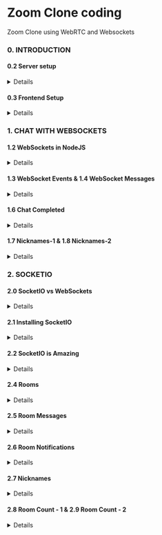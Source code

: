 # Zoom Clone coding

Zoom Clone using WebRTC and Websockets

### 0. INTRODUCTION
#### 0.2 Server setup
<details>

1. 프로젝트 초기화
    - npm init -y
        - npm(Node Packaged Manager): Node.js로 만들어진 모듈을 웹에서 받아서 설치하고 관리해주는 프로그램
        - npm init : 프로젝트 초기화(내용이 비어있는 package.json 생성)
        - -y : defualt값으로 package.json 생성
2. package.json 수정
    - script, main 삭제
    - description 추가
    - license MIT로 변경
3. Nodemon 설치
    - npm i nodemon -D
4. Babel 설치
    - npm i @babel/core @babel/cli @babel/node -D
5. Preset 설치
    - npm i @babel/preset-env -D
6. Express 설치
    - npm i express
7. Pug 설치
    - npm i pug
8. nodemon.json 추가 & nodemon 설정
    - exec key 추가(src/server.js에 대해 babel-node 명령문 실행)
9. babel.config.json 추가
    - 사용할 preset 입력
10. package.json script 추가
    - dev key 추가: nodemon 호출 -> nodemon.js의 코드 실행
11. src/server.js 추가
    - express import
    - app 생성 후 app.listen(3000) : 3000port로 실행
12. 실행
    - npm run dev

</details>

#### 0.3 Frontend Setup
<details>

1. server.js에 Pug 설정
2. server.js에 route 설정
    - ecpress()로 home.pug를 렌더링 함
3. server.js에 static file 등록
    - /public 경로에 있는 파일들(현재 app.js)이 static으로 등록
4. home.pug 수정
    - script 적용 app.js
    - html 뼈대 코드 작성
    - MVP CSS 적용
5. app.js 수정
    - 이곳에 js코드 작성함
    - 테스트 용으로 alert 작성
6. nodemon 설정 변경
    - /public 경로의 파일들을 ignore로 지정
    - ignore: 해당 경로의 파일이 변경되어도 서버가 재시작 되지 않음
    - front-end가 변경될 때는 server까지 재시작할 필요 없음
</details>

### 1. CHAT WITH WEBSOCKETS
#### 1.2 WebSockets in NodeJS
<details>

1. catchall url 만들기(server.js 수정)
    - 다른 경로("/*") 이동시 다시 home("/")으로 redirect 되도록 설정
2. ws(WebSocket) 설치
    - npm i ws
3. WebSocket 서버 적용
    - ws와 express를 합칠 예정
    - 원래 express는 http를 사용함
    - server.js ->import http
    - server.js -> import ws
    - code 삽입
    ```javascript
    const server = http.createServer(app);
    const wss = new WebSocket.server({server});
    ```
    - http와 ws를 다 사용할 수 있다(2개의 protocol 다 같은 port를 공유)
    - http서버가 필요한 이유는 views, static files, home, redirection을 사용하기 위함

</details>

#### 1.3 WebSocket Events & 1.4 WebSocket Messages
<details>

ws를 사용해서 backend와 frontend사이에 connection(연결) 생성
1. server.js (backend)
    ```javascript
    wss.on("connection", (socket) => {
        console.log("Connection to Browser!✅");
        socket.on("close", () => console.log("Disconnected from the Browser!❌"));
        socket.on("message", (message) => {
            console.log(message.toString('utf8'));
        });
        socket.send("hello!");
    });
    ```
    - socket을 받기 위해 connection 연결
    - server.js에서 console.log는 터미널창에 나타난다
    - close 이벤트 추가: 서버가 오프라인이 될때(브라우저(탭)이 닫힐때)
    - message 이벤트 추가: front에서 전달된 메세지 처리
    - socket.send() : front로 메세지 보내기
2. app.js (frontend)
    ```javascript
    const socket = new WebSocket(`ws://${window.location.host}`);

    socket.addEventListener("open", () => {
       console.log("Connected to Server!✅");
    })

    socket.addEventListener("message", (message) => {
       console.log("New message: ", message.data);
    });

    socket.addEventListener("close", () => {
       console.log("Disconnected from Server!❌");
    });

    setTimeout(() => {
       socket.send("hello from the browser!");
    }, 10000); // 10s 뒤에 실행
    ```
    - frontend에서 backend로 연결
    - open 이벤트 추가: 브라우저가 열리면 실행
    - message 이벤트 추가: backend에서 보낸메지 처리
    - close 이벤트 추가: 서버엣 연결을 끊은 경우
    - socket.send(): backend로 메세지 보내기
- ` (backtick, grave accent, backquoto, 억음부호)
    - 키보드 숫자 1의 왼쪽에 있는 거(tap키 위에 있는거)
    - C++이나 Java 같은 프로그램 언어에서는 ', " 과 동일하게 사용하지만, javascript에서는 다른게 쓰인다
    - 템플릿 리터럴(Template literals): 문자열 안에서 ${}(place holder, 플레이스 홀더)를 쓰기 위해 사용함
    - 이를 템플릿 리터럴(Template literals)이라고 한다: 정의)내장된 표현식을 허용하는 문자열 리터럴
    ```javascript
    console.log("정답: " + answer);
    console.log(`정답: ${answer}`); // Template literals
    ```
</details>

#### 1.6 Chat Completed
<details>

user가 보낸 message를 다시 모든 user에게 돌려주는 기능 추가
1. src/views/home.pug 에 form, input, button, ul 추가
2. src/public/js/app.js
    - submit시 input의 내용을 서버에 전달
3. src/server.js
    - frontend에서 전달받은 message를 모든 user에게 전달
</details>

#### 1.7 Nicknames-1 & 1.8 Nicknames-2
<details>

메세지를 ul list에 추가하기
메세지에 닉네임 추가하기
1. src/views/home.pug
    - 닉네임 form 추가
2. src/public/js/app.js
    - 닉네임 input값(Javascript Object)을 String 타입(JSON 문자열)으로 변환하는 메서드 추가
    - 닉네임을 backend로 전달하는 함수 추가(String 타입으로 전달)
    - backend에서 받은 메세지를 home.pug의 ul list에 추가
3. src/server.js
    - frontend에서 받은 messege(JSON 문자열)를 다시 Javascript Object로 변환(const parsedMsg)
    - 변환된 messege를 분류(switch(parsedMsg.type){})
    - parsedMsg.type === "nickname" -> socket에 저장
    - parsedMsg.type === "new_message" -> 닉네임과 함께 forntend에 전달
<br>

##### 왜 Javascript Object를 String으로 바꿔줘야하는가?
- 연결하고 싶은 back-end 서버가 javascript 서버가 아닐 수도 있기 때문
- websocket은 브라우저에 있는 API -> 백엔드에서는 다양한 프로그래밍 언어를 사용할 수 있기 때문에 이 API는 어떠한 판단도 하지 않음

##### socket 안에 정보를 저장 할 수 있다
```javascript
socket[] = "data";
```
</details>

### 2. SOCKETIO
#### 2.0 SocketIO vs WebSockets
<details>

socket IO: 실시간, 짧은 대기시간, 양방향, event 기반의 통신을 가능하게 하는 라이브러리(or 프레임워크)
- 자동 재연결 지원, 연결 끊김 확인, 바이너리 지원
    - socket IO는 연결이 어떤 이유에서든지 끊어지면, 재연결을 시도
    - 만약, websocket으로 연결이 안되면, socket IO는 다른 것을 이용해서 연결
    - websocket은 Socket IO가 실시간, 양방향, event 기반 통신을 제공하는 방법 중 하나
- 실시간 기능 같은 것들을 더 쉽게 만드는 편리한 코드를 제공
</details>

#### 2.1 Installing SocketIO
<details>

1. socketIO 설치
    - npm i socket.io
2. src/server.js
    - socket.io import 
    ```javascript
    import { Server } from "socket.io";
    ```
    -http server에 socket.io 연결
    ```javascript
    const httpServer = http.createServer(app);
    const wsServer = new Server(httpServer);
    ```
    - socket.ot에 connection시 log 출력
    ```javascript
    wsServer.on("connection", (socket) => {
        console.log(socket);
    })
    ```
3. src/public/js/app.js
    - frontend에도 socket.io 적용
    ```javascript
    const socket = io();
    ```
4. src/views/home.pug
    - socket.io script 추가
    ```javascript
    script(src="/socket.io/socket.io.js")
    ```
</details>

#### 2.2 SocketIO is Amazing
<details>

1. src/views/home.pug
    - room name을 입력받을 form, input 생성
2. src/public/js/app.js
    - socket.emit()으로 frontend에서 backend로 이벤트 전달
    - 첫번째 argument에는 event 이름
        - emit과 on은 같은 이름, 같은 string 이어야 한다
    - argument는 어떤 object도 다 보낼 수 있다
    - argument는 여러개 보낼 수 있다(가변인자)
    - callback 함수(서버에서 호출하는 function)는 맨 마지막 argument에 넣어 줘야 한다
    ```javascript
    function backendDone(msg) {
        console.log(`The backend says: `, msg);
    }

    function handleRoomSubmit(event) {
        event.preventDefault();
        const input = form.querySelector("input");
        socket.emit("enter_room", input.value, backendDone);
        input.value = ""; 
    }
    ```
3. src/server.js
    - socket.on()으로 frontend에서 전달된 이벤트를 받아옴
    - 첫번째 argument에는 event 이름
        - emit과 on은 같은 이름, 같은 string 이어야 한다
    ```javascript
    socket.on("enter_room", (msg, done) => {
        setTimeout(() => {
            done("hello fron the backend");
        }, 10000);
    });
    ```
</details>

#### 2.4 Rooms
<details>

Room 만들기
1. src/views/home.pug
    - room div 추가
2. src/public/js/app.js
    - welcome div에서 room을 만들면 welcome div는 사라지고 room div가 나타나도록 수정
3. src/server.js
    - frontend에서 생성한 room에 join
    - frontend의 코드를 실행시키켜 줌

##### Room 만들기 - socket.join(room)
- 서로 소통을 할 수 있는 socket 그룹
- socket IO는 기본적으로 room을 제공
- socket.join(room);
    - room: string
    - 주어진 방이나 방 목록에 소켓을 추가

##### socket.rooms: socket이 어떤 방에 있는지 확인
##### socket.id로 구별
```javascript
socket.on("enter_room", (roomName, done) => {
    console.log(socket.id);
    console.log(socket.rooms);
    socket.join(roomName);
    console.log(socket.rooms);
    done();
});
```
```
6i5YzMWw1RNkcaSfAAAD
Set(1) { '6i5YzMWw1RNkcaSfAAAD' }
Set(2) { '6i5YzMWw1RNkcaSfAAAD', 'd' }
```
</details>

#### 2.5 Room Messages
<details>

방 전체에 메세지 보내기

1. src/public/js/app.js

    ```javascript
    function addMessage(message) {
        const ul = room.querySelector("ul");
        const li = document.createElement("li");
        li.innerText = message;
        ul.appendChild(li);
    }

    socket.on("welcome", () => {
        addMessage("Someone joined!");
    });
    ```

2. src/server.js
    ```javascript
    wsServer.on("connection", (socket) => {
        socket.onAny((event) => {
            console.log(`Socket Event: ${event}`);
        });

        socket.on("enter_room", (roomName, done) => {
            socket.join(roomName);
            done();
            socket.to(roomName).emit("welcome"); // 추가된 부분
        });
    })
    ```
    - server.to(room)
        - 해당 room에 참가된 클라이언트에게만 event 전달
    - io.to("room-101").emit("foo", "bar");
        - foo 이벤트는 room-101 방에 연결된 모든 클라이언트에게 전달됨

</details>

#### 2.6 Room Notifications
<details>

방에서 나갔을 때 알림 메세지 보내기
1. src/public/js/app.js
    ```javascript
    socket.on("bye", () => {
        addMessage("someone left...");
    });
    ```

2. src/server.js
    ```javascript
    socket.on("disconnecting", () => {
        socket.rooms.forEach(room => socket.to(room).emit("bye"));
    });
    ```
    - disconnecting은 클라이언트가 접속을 중단했지만, 아직 room을 완전히 나가지는 않은상태.
    - socket.rooms -> 중복되는 요소가 없는 array인 Set -> forEach 사용 가능

메세지에 닉네임 표시해 주기(본인만)
1. src/public/js/app.js
    ```javascript
    /* 추가된 함수 */
    function handleMessageSubmit(event) {
        event.preventDefault();
        const input = room.querySelector("input");
        //const value = input.value;
        socket.emit("new_message", input.value, roomName, () => {
            addMessage(`You: ${input.value}`);
            input.value = "";
        });
    }

    function showRoom() {
        welcome.hidden = true;
        room.hidden = false;
        const h3 = room.querySelector("h3");
        h3.innerText = `Room ${roomName}`;

        /* 추가된 부분 */
        const form = room.querySelector("form");
        form.addEventListener("submit", handleMessageSubmit);
    }
    ```

2. src/server.js
    ```javascript
    socket.on("new_message", (msg, room, done) => {
        socket.to(room).emit("new_message", msg);
        done();
    });
    ```
    - 이건 정말 중요해. 꼭 기억해. 이 done 코드는 백엔드에서 실행하지 않아.
    - 내가 done을 호출했을 때 프론트엔드에서 코드를 실행할꺼야.
</details>

#### 2.7 Nicknames
<details>

메세지에 닉네임 표시
1. src/views/home.pug
    - 닉네임 form 추가
    - id 지정
    ```javascript
    form#name 
        input(type="text", placeholder="nickname", required)
        button Send
    form#msg
        input(type="text", placeholder="message", required)
        button Send
    ```
2. src/public/js/app.js
    ```javascript
    function handleNicknameSubmit(event) {
        event.preventDefault();
        const input = room.querySelector("#name input");
        socket.emit("nickname", input.value);
    }

    function showRoom() {
        welcome.hidden = true;
        room.hidden = false;
        const h3 = room.querySelector("h3");
        h3.innerText = `Room ${roomName}`;

        const msgForm = room.querySelector("#msg");
        const nameForm = room.querySelector("#name");
        msgForm.addEventListener("submit", handleMessageSubmit);
        nameForm.addEventListener("submit", handleNicknameSubmit);
    }

    socket.on("welcome", (user) => {
        addMessage(`[${user} arrived!]`);
    });

    socket.on("bye", (user) => {
        addMessage(`[${user} left...]`);
    });
    ```
3. src/server.js
    ```javascript
    wsServer.on("connection", (socket) => {
        socket["nickname"] = "Anonymous";

        ...
        socket.on("disconnecting", () => {
            socket.rooms.forEach(room => socket.to(room).emit("bye", socket.nickname));
        });

        socket.on("new_message", (msg, room, done) => {
            socket.to(room).emit("new_message", `${socket.nickname}: ${msg}`);
            done();
        });

        socket.on("nickname", (nickname) => (socket["nickname"] = nickname));
    });
    ```
</details>

#### 2.8 Room Count - 1 & 2.9 Room Count - 2
<details>

룸 list 보여주기
1. src/views/home.pug
    - 룸 list를 보여줄 ul 태그 추가
2. src/public/js/app.js
    - 방이 추가되었을 때 이벤트 추가
    ```javascript
    socket.on("room_change", (rooms) => {
        const roomList = welcome.querySelector("ul");
        roomList.innerHTML = "";
        if(rooms.length === 0) {
            return;
        }

        rooms.forEach((room) => {
            const li = document.createElement("li");
            li.innerText = room;
            roomList.append(li);
        })
    });
    ```
3. src/server.js
    - public room을 찾아서 프론트엔드로 전달
    - console.log(wsServer.sockets.adapter);
        - rooms(애플리케이션에 있는 모든 room)을 볼 수 있다
        - socket의 ID(sids)를 볼 수 있다
        - 만약 room ID를 socket ID에서 찾을 수 있다면 우리가 Private용 room을 찾은거야.(room ID와 socket ID가 같은 경우)
        - room ID를 socket ID에서 찾을 수 없다면 우리는 Public room을 찾은거야.
    ```javascript
    function publicRooms() {
        const {
            sockets: {
                adapter: {sids, rooms}
            }
        } = wsServer;
        const publicRooms = [];
        rooms.forEach((_, key) => {
            if(sids.get(key) === undefined) {
                publicRooms.push(key);
            }
        });
        return publicRooms;
    }

    socket.on("enter_room", (roomName, done) => {
        socket.join(roomName);
        done();
        socket.to(roomName).emit("welcome", socket.nickname);
        wsServer.sockets.emit("room_change", publicRooms());
    });
    ...
    socket.on("disconnect", () => {
        wsServer.sockets.emit("room_change", publicRooms());
    });
    ```

##### Adapter
- dapter가 기본적으로 하는 일은 다른 서버들 사이에 실시간 어플리케이션을 동기화
- Adapter는 누가 연결되었는지, 현재 어플리케이션에 room이 얼마나 있는지 알려줄 수 있다

##### Destructuring Assignment (구조 분해 할당)
- 배열이나 객체의 속성을 해체하여 그 값을 개별 변수에 담을 수 있게 하는 JavaScript 표현식
```javascript
/* 아래 3개가 다 같은 것*/
const sids = wsServer.sockets.adapter.sids;
const rooms = wsServer.sockets.adapter.rooms;

const { rooms, sids } = wsServer.sockets.adapter;

const {
    sockets: {
        adapter: {sids, rooms}
    }
} = wsServer;
```
[Mozilla: Destructuring Assignment](https://developer.mozilla.org/ko/docs/Web/JavaScript/Reference/Operators/Destructuring_assignment)


</details>